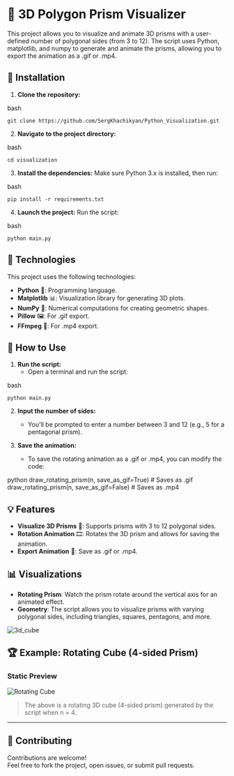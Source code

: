 # 🔺 3D Polygon Prism Visualizer

This project allows you to visualize and animate 3D prisms with a user-defined number of polygonal sides (from 3 to 12). The script uses Python, matplotlib, and numpy to generate and animate the prisms, allowing you to export the animation as a .gif or .mp4.

## 🚀 Installation

1. **Clone the repository:**
    
bash
```
git clone https://github.com/SergKhachikyan/Python_Visualization.git
```

2. **Navigate to the project directory:**
    
bash
```
cd visualization
```

3. **Install the dependencies:**
    Make sure Python 3.x is installed, then run:
    
bash
```
pip install -r requirements.txt
```

4. **Launch the project:**
    Run the script:
    
bash
```
python main.py
```

## 🔧 Technologies

This project uses the following technologies:
- **Python** 🐍: Programming language.
- **Matplotlib** 📊: Visualization library for generating 3D plots.
- **NumPy** 🔢: Numerical computations for creating geometric shapes.
- **Pillow** 🖼: For .gif export.
- **FFmpeg** 🎥: For .mp4 export.

## 📝 How to Use

1. **Run the script:**
    - Open a terminal and run the script:
      
bash
```
python main.py
```

2. **Input the number of sides:**
    - You'll be prompted to enter a number between 3 and 12 (e.g., 5 for a pentagonal prism).

3. **Save the animation:**
    - To save the rotating animation as a .gif or .mp4, you can modify the code:
      
python
      draw_rotating_prism(n, save_as_gif=True)  # Saves as .gif
      draw_rotating_prism(n, save_as_gif=False) # Saves as .mp4


## 💡 Features

- **Visualize 3D Prisms** 🔺: Supports prisms with 3 to 12 polygonal sides.
- **Rotation Animation** 🎞: Rotates the 3D prism and allows for saving the animation.
- **Export Animation** 💾: Save as .gif or .mp4.

## 📊 Visualizations

- **Rotating Prism**: Watch the prism rotate around the vertical axis for an animated effect.
- **Geometry**: The script allows you to visualize prisms with varying polygonal sides, including triangles, squares, pentagons, and more.


![3d_cube](https://github.com/user-attachments/assets/4316283c-bfb5-4c6a-81cc-5c52e5e5f1bc)



## 🏆 Example: Rotating Cube (4-sided Prism)

### Static Preview

![Rotating Cube](https://upload.wikimedia.org/wikipedia/commons/5/55/Cube_-_animated.gif)

> The above is a rotating 3D cube (4-sided prism) generated by the script when n = 4.

---

## 🤝 Contributing

Contributions are welcome!  
Feel free to fork the project, open issues, or submit pull requests.
